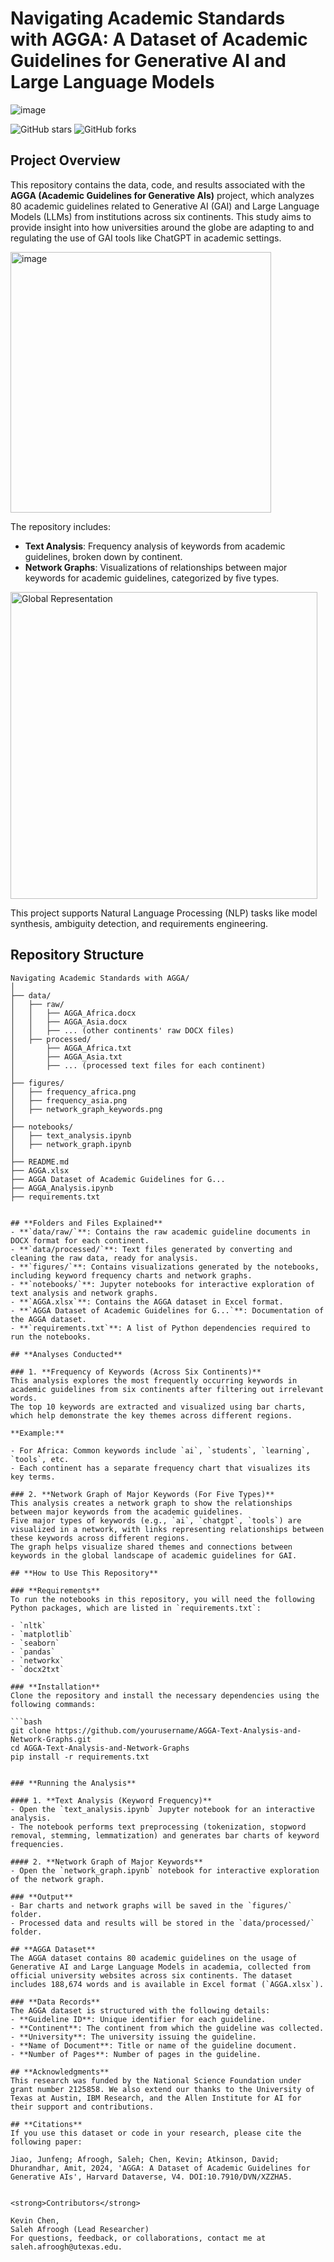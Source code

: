 # **Navigating Academic Standards with AGGA: A Dataset of Academic Guidelines for Generative AI and Large Language Models**

![image](https://github.com/user-attachments/assets/3a02df7e-87c1-489a-9b0b-4aa2257ffa38)


![GitHub stars](https://img.shields.io/github/stars/Salehafroogh/AGGA_Notebook?style=social)
![GitHub forks](https://img.shields.io/github/forks/Salehafroogh/AGGA_Notebook?style=social)



## **Project Overview**
This repository contains the data, code, and results associated with the **AGGA (Academic Guidelines for Generative AIs)** project, which analyzes 80 academic guidelines related to Generative AI (GAI) and Large Language Models (LLMs) from institutions across six continents. This study aims to provide insight into how universities around the globe are adapting to and regulating the use of GAI tools like ChatGPT in academic settings.

<img width="417" alt="image" src="https://github.com/user-attachments/assets/9c31fd90-6f68-4f39-af3e-35c80a5a43bf">


The repository includes:
- **Text Analysis**: Frequency analysis of keywords from academic guidelines, broken down by continent.
- **Network Graphs**: Visualizations of relationships between major keywords for academic guidelines, categorized by five types.


<img width="491" alt="Global Representation" src="https://github.com/user-attachments/assets/839b915b-0f38-4d87-b791-7bcaa4b090d2">


This project supports Natural Language Processing (NLP) tasks like model synthesis, ambiguity detection, and requirements engineering.

## **Repository Structure**

```plaintext
Navigating Academic Standards with AGGA/
│
├── data/
│   ├── raw/
│   │   ├── AGGA_Africa.docx
│   │   ├── AGGA_Asia.docx
│   │   ├── ... (other continents' raw DOCX files)
│   ├── processed/
│       ├── AGGA_Africa.txt
│       ├── AGGA_Asia.txt
│       ├── ... (processed text files for each continent)
│
├── figures/
│   ├── frequency_africa.png
│   ├── frequency_asia.png
│   ├── network_graph_keywords.png
│
├── notebooks/
│   ├── text_analysis.ipynb
│   ├── network_graph.ipynb
│
├── README.md
├── AGGA.xlsx
├── AGGA Dataset of Academic Guidelines for G...
├── AGGA_Analysis.ipynb
├── requirements.txt


## **Folders and Files Explained**
- **`data/raw/`**: Contains the raw academic guideline documents in DOCX format for each continent.
- **`data/processed/`**: Text files generated by converting and cleaning the raw data, ready for analysis.
- **`figures/`**: Contains visualizations generated by the notebooks, including keyword frequency charts and network graphs.
- **`notebooks/`**: Jupyter notebooks for interactive exploration of text analysis and network graphs.
- **`AGGA.xlsx`**: Contains the AGGA dataset in Excel format.
- **`AGGA Dataset of Academic Guidelines for G...`**: Documentation of the AGGA dataset.
- **`requirements.txt`**: A list of Python dependencies required to run the notebooks.

## **Analyses Conducted**

### 1. **Frequency of Keywords (Across Six Continents)**
This analysis explores the most frequently occurring keywords in academic guidelines from six continents after filtering out irrelevant words.  
The top 10 keywords are extracted and visualized using bar charts, which help demonstrate the key themes across different regions.

**Example:**

- For Africa: Common keywords include `ai`, `students`, `learning`, `tools`, etc.  
- Each continent has a separate frequency chart that visualizes its key terms.

### 2. **Network Graph of Major Keywords (For Five Types)**
This analysis creates a network graph to show the relationships between major keywords from the academic guidelines.  
Five major types of keywords (e.g., `ai`, `chatgpt`, `tools`) are visualized in a network, with links representing relationships between these keywords across different regions.  
The graph helps visualize shared themes and connections between keywords in the global landscape of academic guidelines for GAI.

## **How to Use This Repository**

### **Requirements**
To run the notebooks in this repository, you will need the following Python packages, which are listed in `requirements.txt`:

- `nltk`
- `matplotlib`
- `seaborn`
- `pandas`
- `networkx`
- `docx2txt`

### **Installation**
Clone the repository and install the necessary dependencies using the following commands:

```bash
git clone https://github.com/yourusername/AGGA-Text-Analysis-and-Network-Graphs.git
cd AGGA-Text-Analysis-and-Network-Graphs
pip install -r requirements.txt


### **Running the Analysis**

#### 1. **Text Analysis (Keyword Frequency)**
- Open the `text_analysis.ipynb` Jupyter notebook for an interactive analysis.
- The notebook performs text preprocessing (tokenization, stopword removal, stemming, lemmatization) and generates bar charts of keyword frequencies.

#### 2. **Network Graph of Major Keywords**
- Open the `network_graph.ipynb` notebook for interactive exploration of the network graph.

### **Output**
- Bar charts and network graphs will be saved in the `figures/` folder.
- Processed data and results will be stored in the `data/processed/` folder.

## **AGGA Dataset**
The AGGA dataset contains 80 academic guidelines on the usage of Generative AI and Large Language Models in academia, collected from official university websites across six continents. The dataset includes 188,674 words and is available in Excel format (`AGGA.xlsx`).

### **Data Records**
The AGGA dataset is structured with the following details:
- **Guideline ID**: Unique identifier for each guideline.
- **Continent**: The continent from which the guideline was collected.
- **University**: The university issuing the guideline.
- **Name of Document**: Title or name of the guideline document.
- **Number of Pages**: Number of pages in the guideline.

## **Acknowledgments**
This research was funded by the National Science Foundation under grant number 2125858. We also extend our thanks to the University of Texas at Austin, IBM Research, and the Allen Institute for AI for their support and contributions.

## **Citations**
If you use this dataset or code in your research, please cite the following paper:

Jiao, Junfeng; Afroogh, Saleh; Chen, Kevin; Atkinson, David; Dhurandhar, Amit, 2024, 'AGGA: A Dataset of Academic Guidelines for Generative AIs', Harvard Dataverse, V4. DOI:10.7910/DVN/XZZHA5.


<strong>Contributors</strong>

Kevin Chen,
Saleh Afroogh (Lead Researcher)
For questions, feedback, or collaborations, contact me at saleh.afroogh@utexas.edu.

